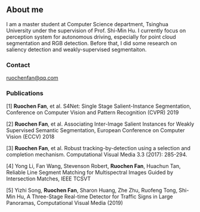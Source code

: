 ## About me

I am a master student at Computer Science department, Tsinghua University under the supervision of Prof. Shi-Min Hu. I currently focus on perception system for autonomous driving, especially for point cloud segmentation and RGB detection. Before that, I did some research on saliency detection and weakly-supervised segmentaiton.

### Contact

ruochenfan@qq.com

### Publications

\[1\] **Ruochen Fan**, et al. S4Net: Single Stage Salient-Instance Segmentation, Conference on Computer Vision and Pattern Recognition (CVPR) 2019

\[2\] **Ruochen Fan**, et al. Associating Inter-Image Salient Instances for Weakly Supervised Semantic Segmentation, European Conference on Computer Vision (ECCV) 2018

\[3\] **Ruochen Fan**, et al. Robust tracking-by-detection using a selection and completion mechanism. Computational Visual Media 3.3 (2017): 285-294.

\[4\] Yong Li, Fan Wang, Stevenson Robert, **Ruochen Fan**, Huachun Tan, Reliable Line Segment Matching for Multispectral Images
Guided by Intersection Matches, IEEE TCSVT

\[5\] Yizhi Song, **Ruochen Fan**, Sharon Huang, Zhe Zhu, Ruofeng Tong, Shi-Min Hu, A Three-Stage Real-time Detector for Traffic Signs in Large Panoramas, Computational Visual Media (2019)
